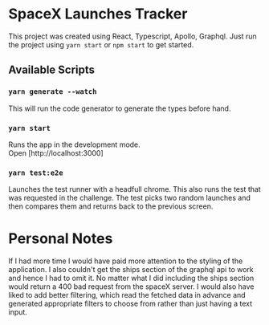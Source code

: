 # SpaceX Launches Tracker

This project was created using React, Typescript, Apollo, Graphql. Just run the project using `yarn start` or `npm start` to get started.

## Available Scripts

### `yarn generate --watch`

This will run the code generator to generate the types before hand.

### `yarn start`

Runs the app in the development mode.\
Open [http://localhost:3000]

### `yarn test:e2e`

Launches the test runner with a headfull chrome. This also runs the test that was requested in the challenge. The test picks two random launches and then compares them and returns back to the previous screen.

# Personal Notes

If I had more time I would have paid more attention to the styling of the application. I also couldn't get the ships section of the graphql api to work and hence I had to omit it. No matter what I did including the ships section would return a 400 bad request from the spaceX server. I would also have liked to add better filtering, which read the fetched data in advance and generated appropriate filters to choose from rather than just having a text input.
